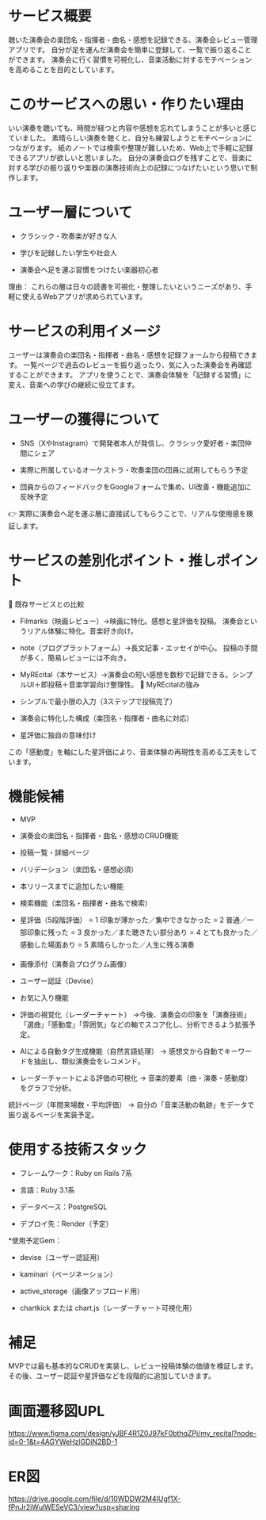 
# サービス概要

聴いた演奏会の楽団名・指揮者・曲名・感想を記録できる、演奏会レビュー管理アプリです。
自分が足を運んだ演奏会を簡単に登録して、一覧で振り返ることができます。
演奏会に行く習慣を可視化し、音楽活動に対するモチベーションを高めることを目的としています。

# このサービスへの思い・作りたい理由

いい演奏を聴いても、時間が経つと内容や感想を忘れてしまうことが多いと感じていました。
素晴らしい演奏を聴くと、自分も練習しようとモチベーションにつながります。
紙のノートでは検索や整理が難しいため、Web上で手軽に記録できるアプリが欲しいと思いました。
自分の演奏会ログを残すことで、音楽に対する学びの振り返りや楽器の演奏技術向上の記録につなげたいという思いで制作します。

# ユーザー層について

- クラシック・吹奏楽が好きな人

- 学びを記録したい学生や社会人

- 演奏会へ足を運ぶ習慣をつけたい楽器初心者

理由：
これらの層は日々の読書を可視化・整理したいというニーズがあり、手軽に使えるWebアプリが求められています。

# サービスの利用イメージ

ユーザーは演奏会の楽団名・指揮者・曲名・感想を記録フォームから投稿できます。
一覧ページで過去のレビューを振り返ったり、気に入った演奏会を再確認することができます。
アプリを使うことで、演奏会体験を「記録する習慣」に変え、音楽への学びの継続に役立てます。

# ユーザーの獲得について

- SNS（XやInstagram）で開発者本人が発信し、クラシック愛好者・楽団仲間にシェア

- 実際に所属しているオーケストラ・吹奏楽団の団員に試用してもらう予定

- 団員からのフィードバックをGoogleフォームで集め、UI改善・機能追加に反映予定

👉 実際に演奏会へ足を運ぶ層に直接試してもらうことで、リアルな使用感を検証します。

# サービスの差別化ポイント・推しポイント

🔹 既存サービスとの比較
- Filmarks（映画レビュー）→映画に特化。感想と星評価を投稿。	演奏会というリアル体験に特化。音楽好き向け。
- note（ブログプラットフォーム）→長文記事・エッセイが中心。	投稿の手間が多く、簡易レビューには不向き。
- MyREcital（本サービス）→演奏会の短い感想を数秒で記録できる。シンプルUI＋即投稿＋音楽学習向け整理性。
🔹 MyREcitalの強み
- シンプルで最小限の入力（3ステップで投稿完了）

- 演奏会に特化した構成（楽団名・指揮者・曲名に対応）

- 星評価に独自の意味付け

この「感動度」を軸にした星評価により、音楽体験の再現性を高める工夫をしています。

# 機能候補
* MVP

- 演奏会の楽団名・指揮者・曲名・感想のCRUD機能

- 投稿一覧・詳細ページ

- バリデーション（楽団名・感想必須）

* 本リリースまでに追加したい機能

- 検索機能（楽団名・指揮者・曲名で検索）

- 星評価（5段階評価）
⭐️ 1	印象が薄かった／集中できなかった
⭐️ 2	普通／一部印象に残った
⭐️ 3	良かった／また聴きたい部分あり
⭐️ 4	とても良かった／感動した場面あり
⭐️ 5	素晴らしかった／人生に残る演奏

- 画像添付（演奏会プログラム画像）

- ユーザー認証（Devise）

- お気に入り機能

- 評価の視覚化（レーダーチャート）
→今後、演奏会の印象を「演奏技術」「選曲」「感動度」「雰囲気」などの軸でスコア化し、分析できるよう拡張予定。

- AIによる自動タグ生成機能（自然言語処理）
→ 感想文から自動でキーワードを抽出し、類似演奏会をレコメンド。

- レーダーチャートによる評価の可視化
→ 音楽的要素（曲・演奏・感動度）をグラフで分析。

統計ページ（年間来場数・平均評価）
→ 自分の「音楽活動の軌跡」をデータで振り返るページを実装予定。

# 使用する技術スタック

- フレームワーク：Ruby on Rails 7系

- 言語：Ruby 3.1系

- データベース：PostgreSQL

- デプロイ先：Render（予定）

*使用予定Gem：

- devise（ユーザー認証用）

- kaminari（ページネーション）

- active_storage（画像アップロード用）

- chartkick または chart.js（レーダーチャート可視化用）

# 補足

MVPでは最も基本的なCRUDを実装し、レビュー投稿体験の価値を検証します。
その後、ユーザー認証や星評価などを段階的に追加していきます。

# 画面遷移図UPL
https://www.figma.com/design/yJBF4R1Z0J97kF0bthqZPj/my_recital?node-id=0-1&t=4AGYWeHzlGDiN2BD-1

# ER図
https://drive.google.com/file/d/10WDDW2M4IUgf1X-fPnJr2iWulWESeVC3/view?usp=sharing